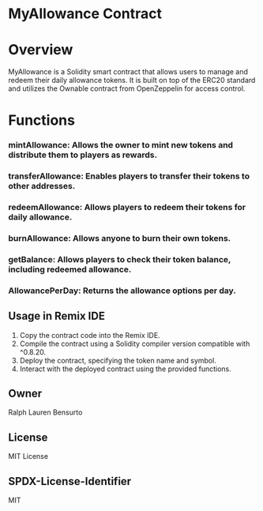 # MyAllowance Contract

# Overview
MyAllowance is a Solidity smart contract that allows users to manage and redeem their daily allowance tokens. It is built on top of the ERC20 standard and utilizes the Ownable contract from OpenZeppelin for access control.

# Functions
### **mintAllowance**: Allows the owner to mint new tokens and distribute them to players as rewards.
### **transferAllowance**: Enables players to transfer their tokens to other addresses.
### **redeemAllowance**: Allows players to redeem their tokens for daily allowance.
### **burnAllowance**: Allows anyone to burn their own tokens.
### **getBalance**: Allows players to check their token balance, including redeemed allowance.
### **AllowancePerDay**: Returns the allowance options per day.

## Usage in Remix IDE
1. Copy the contract code into the Remix IDE.
2. Compile the contract using a Solidity compiler version compatible with ^0.8.20.
3. Deploy the contract, specifying the token name and symbol.
4. Interact with the deployed contract using the provided functions.

## Owner
Ralph Lauren Bensurto

## License
MIT License

## SPDX-License-Identifier
MIT

